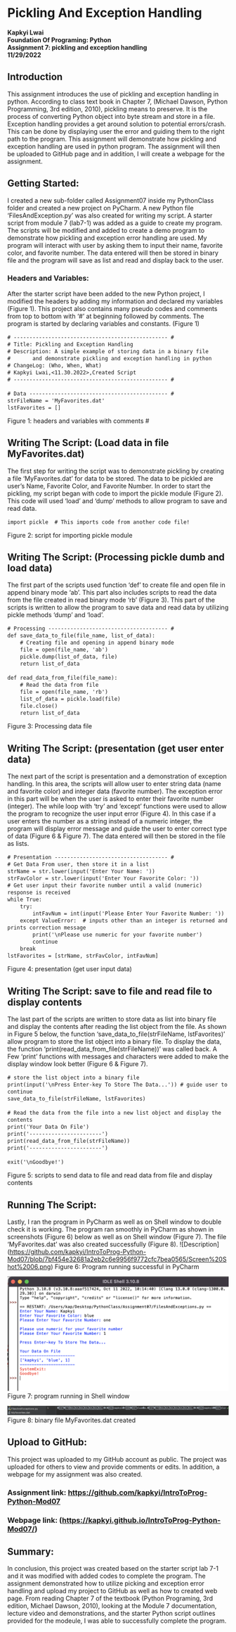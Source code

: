 # Pickling And Exception Handling
**Kapkyi Lwai**  
**Foundation Of Programing: Python**  
**Assignment 7: pickling and exception handling**  
**11/29/2022**      
## Introduction 
This assignment introduces the use of pickling and exception handling in python.  According to class text book in Chapter 7, (Michael Dawson, Python Programming, 3rd edition, 2010), pickling means to preserve. It is the process of converting Python object into byte stream and store in a file. Exception handling provides a get around solution to potential errors/crash. This can be done by displaying user the error and guiding them to the right path to the program. This assignment will demonstrate how pickling and exception handling are used in python program. The assignment will then be uploaded to GitHub page and in addition, I will create a webpage for the assignment. 
## Getting Started: 
I created a new sub-folder called Assignment07 inside my PythonClass folder and created a new project on PyCharm. A new Python file ‘FilesAndException.py’ was also created for writing my script. A starter script from module 7 (lab7-1) was added as a guide to create my program. The scripts will be modified and added to create a demo program to demonstrate how pickling and exception error handling are used. My program will interact with user by asking them to input their name, favorite color, and favorite number. The data entered will then be stored in binary file and the program will save as list and read and display back to the user. 
### Headers and Variables: 
After the starter script have been added to the new Python project, I modified the headers by adding my information and declared my variables (Figure 1).  This project also contains many pseudo codes and comments from top to bottom with ‘#’ at beginning followed by comments.  The program is started by declaring variables and constants. (Figure 1)
```
# ------------------------------------------------- #
# Title: Pickling and Exception Handling
# Description: A simple example of storing data in a binary file
#       and demonstrate pickling and exception handling in python
# ChangeLog: (Who, When, What)
# Kapkyi Lwai,<11.30.2022>,Created Script
# ------------------------------------------------- #

# Data -------------------------------------------- #
strFileName = 'MyFavorites.dat'
lstFavorites = []
```
Figure 1: headers and variables with comments #
## Writing The Script: (Load data in file MyFavorites.dat)
The first step for writing the script was to demonstrate pickling by creating a file ‘MyFavorites.dat’ for data to be stored. The data to be pickled are user’s Name, Favorite Color, and Favorite Number. In order to start the pickling, my script began with code to import the pickle module (Figure 2). This code will used ‘load’ and ‘dump’ methods to allow program to save and read data. 
```
import pickle  # This imports code from another code file!
```
Figure 2: script for importing pickle module 
## Writing The Script: (Processing pickle dumb and load data) 
The first part of the scripts used function ‘def’ to create file and open file in append binary mode ‘ab’. This part also includes scripts to read the data from the file created in read binary mode ‘rb’ (Figure 3). This part of the scripts is written to allow the program to save data and read data by utilizing pickle methods ‘dump’ and ‘load’. 
```
# Processing -------------------------------------- #
def save_data_to_file(file_name, list_of_data):
    # Creating file and opening in append binary mode
    file = open(file_name, 'ab')
    pickle.dump(list_of_data, file)
    return list_of_data

def read_data_from_file(file_name):
    # Read the data from file
    file = open(file_name, 'rb')
    list_of_data = pickle.load(file)
    file.close()
    return list_of_data
```
Figure 3: Processing data file 

## Writing The Script: (presentation (get user enter data)
The next part of the script is presentation and a demonstration of exception handling. In this area, the scripts will allow user to enter string data (name and favorite color) and integer data (favorite number). The exception error in this part will be when the user is asked to enter their favorite number (integer). The while loop with ‘try’ and ‘except’ functions were used to allow the program to recognize the user input error (Figure 4). In this case if a user enters the number as a string instead of a numeric integer, the program will display error message and guide the user to enter correct type of data (Figure 6 & Figure 7).  The data entered will then be stored in the file as lists. 
```
# Presentation ------------------------------------ #
# Get Data From user, then store it in a list
strName = str.lower(input('Enter Your Name: '))
strFavColor = str.lower(input('Enter Your Favorite Color: '))
# Get user input their favorite number until a valid (numeric) response is received
while True:
    try:
        intFavNum = int(input('Please Enter Your Favorite Number: '))
    except ValueError:  # inputs other than an integer is returned and prints correction message
        print('\nPlease use numeric for your favorite number')
        continue
    break
lstFavorites = [strName, strFavColor, intFavNum]
```
Figure 4: presentation (get user input data)

## Writing The Script: save to file and read file to display contents 
The last part of the scripts are written to store data as list into binary file and display the contents after reading the list object from the file. As shown in Figure 5 below, the function ‘save_data_to_file(strFileName, lstFavorites)’ allow program to store the list object into a binary file. To display the data, the function ‘print(read_data_from_file(strFileName))’ was called back.  A Few ‘print’ functions with messages and characters were added to make the display window look better (Figure 6 & Figure 7). 
```
# store the list object into a binary file
print(input('\nPress Enter-key To Store The Data...')) # guide user to continue
save_data_to_file(strFileName, lstFavorites)

# Read the data from the file into a new list object and display the contents
print('Your Data On File')
print('-----------------------')
print(read_data_from_file(strFileName))
print('-----------------------')

exit('\nGoodbye!')
```
Figure 5: scripts to send data to file and read data from file and display contents

## Running The Script: 
Lastly, I ran the program in PyCharm as well as on Shell window to double check it is working. The program ran smoothly in PyCharm as shown in screenshots (Figure 6) below as well as on Shell window (Figure 7). The file ‘MyFavorites.dat’ was also created successfully (Figure 8).
![Description] (https://github.com/kapkyi/IntroToProg-Python-Mod07/blob/7bf454e32681a2eb2c6e9956f9772cfc7bea0565/Screen%20Shot%2006.png)
Figure 6: Program running successful in PyCharm

![Description](https://github.com/kapkyi/IntroToProg-Python-Mod07/blob/main/Screen%20Shot%2007.png)
Figure 7: program running in Shell window

![Description](https://github.com/kapkyi/IntroToProg-Python-Mod07/blob/main/Screen%20Shot%2008.png)
Figure 8: binary file MyFavorites.dat created 

## Upload to GitHub: 
This project was uploaded to my GitHub account as public. The project was uploaded for others to view and provide comments or edits. In addition, a webpage for my assignment was also created.

### Assignment link: https://github.com/kapkyi/IntroToProg-Python-Mod07 
### Webpage link: (https://kapkyi.github.io/IntroToProg-Python-Mod07/)


## Summary: 
In conclusion, this project was created based on the starter script lab 7-1 and it was modified with added codes to complete the program. The assignment demonstrated how to utilize picking and exception error handling and upload my project to GitHub as well as how to created web page. From reading Chapter 7 of the textbook (Python Programing, 3rd edition, Michael Dawson, 2010), looking at the Module 7 documentation, lecture video and demonstrations, and the starter Python script outlines provided for the modeule, I was able to successfully complete the program. 
